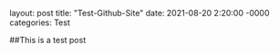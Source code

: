 layout: post
title: "Test-Github-Site"
date: 2021-08-20 2:20:00 -0000
categories: Test

##This is a test post
